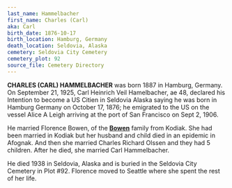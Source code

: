 ```yaml
---
last_name: Hammelbacher
first_name: Charles (Carl)
aka: Carl
birth_date: 1876-10-17
birth_location: Hamburg, Germany
death_location: Seldovia, Alaska
cemetery: Seldovia City Cemetery
cemetery_plot: 92
source_file: Cemetery Directory
---
```

**CHARLES (CARL) HAMMELBACHER** was born 1887 in Hamburg, Germany.  On September 21, 1925, Carl Heinrich Veil Hamelbacher, ae 48, declared his Intention to become a US Citien in Seldovia Alaska saying he was born in Hamburg Germany on October 17, 1876; he emigrated to the US on the vessel Alice A Leigh arriving at the port of San Francisco on Sept 2, 1906.

He married Florence Bowen, of the [**Bowen**](./Bowen_Captain_Henry_Richard.md) family from Kodiak. She had been married in Kodiak but her husband and child died in an epidemic in Afognak. And then she  married Charles Richard Olssen and they had 5 children. After he died, she married Carl Hammelbacher. 

He died 1938 in Seldovia, Alaska and is buried in the Seldovia City Cemetery in Plot #92. Florence moved to Seattle where she spent the rest of her life.

